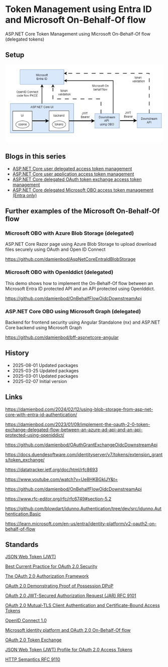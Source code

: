 # Token Management using Entra ID and Microsoft On-Behalf-Of flow

ASP.NET Core Token Management using Microsoft On-Behalf-Of flow (delegated tokens)

## Setup

![ASP.NET Core access token management](https://github.com/damienbod/token-mgmt-ui-delegated-obo-entra/blob/main/images/context.png)

## Blogs in this series

- [ASP.NET Core user delegated access token management](https://damienbod.com/2025/01/15/asp-net-core-user-delegated-access-token-management/)
- [ASP.NET Core user application access token management](https://damienbod.com/2025/01/20/asp-net-core-user-application-access-token-management/)
- [ASP.NET Core delegated OAuth token exchange access token management](https://damienbod.com/2025/02/10/asp-net-core-delegated-oauth-token-exchange-access-token-management/)
- [ASP.NET Core delegated Microsoft OBO access token management (Entra only)](https://damienbod.com/2025/03/25/asp-net-core-delegated-microsoft-obo-access-token-management-entra-only/)

## Further examples of the Microsoft On-Behalf-Of flow

### Microsoft OBO with Azure Blob Storage (delegated)

ASP.NET Core Razor page using Azure Blob Storage to upload download files securely using OAuth and Open ID Connect

https://github.com/damienbod/AspNetCoreEntraIdBlobStorage

### Microsoft OBO with OpenIddict (delegated)

This demo shows how to implement the On-Behalf-Of flow between an Microsoft Entra ID protected API and an API protected using OpenIddict.

https://github.com/damienbod/OnBehalfFlowOidcDownstreamApi

### ASP.NET Core OBO using Microsoft Graph (delegated)

Backend for frontend security using Angular Standalone (nx) and ASP.NET Core backend using Microsoft Graph

https://github.com/damienbod/bff-aspnetcore-angular

## History

- 2025-08-01 Updated packages
- 2025-03-25 Updated packages
- 2025-03-01 Updated packages
- 2025-02-07 Initial version

## Links

https://damienbod.com/2024/02/12/using-blob-storage-from-asp-net-core-with-entra-id-authentication/

https://damienbod.com/2023/01/09/implement-the-oauth-2-0-token-exchange-delegated-flow-between-an-azure-ad-api-and-an-api-protected-using-openiddict/

https://github.com/damienbod/OAuthGrantExchangeOidcDownstreamApi

https://docs.duendesoftware.com/identityserver/v7/tokens/extension_grants/token_exchange/

https://datatracker.ietf.org/doc/html/rfc8693

https://www.youtube.com/watch?v=Ue8HKBGkIJY&t=

https://github.com/damienbod/OnBehalfFlowOidcDownstreamApi

https://www.rfc-editor.org/rfc/rfc6749#section-5.2

https://github.com/blowdart/idunno.Authentication/tree/dev/src/idunno.Authentication.Basic

https://learn.microsoft.com/en-us/entra/identity-platform/v2-oauth2-on-behalf-of-flow

## Standards

[JSON Web Token (JWT)](https://datatracker.ietf.org/doc/html/rfc7519)

[Best Current Practice for OAuth 2.0 Security](https://datatracker.ietf.org/doc/rfc9700/)

[The OAuth 2.0 Authorization Framework](https://datatracker.ietf.org/doc/html/rfc6749)

[OAuth 2.0 Demonstrating Proof of Possession DPoP](https://datatracker.ietf.org/doc/html/rfc9449)

[OAuth 2.0 JWT-Secured Authorization Request (JAR) RFC 9101](https://datatracker.ietf.org/doc/rfc9101/)

[OAuth 2.0 Mutual-TLS Client Authentication and Certificate-Bound Access Tokens](https://datatracker.ietf.org/doc/html/rfc8705)

[OpenID Connect 1.0](https://openid.net/specs/openid-connect-core-1_0-final.html)

[Microsoft identity platform and OAuth 2.0 On-Behalf-Of flow](/azure/active-directory/develop/v2-oauth2-on-behalf-of-flow)

[OAuth 2.0 Token Exchange](https://datatracker.ietf.org/doc/html/rfc8693)

[JSON Web Token (JWT) Profile for OAuth 2.0 Access Tokens](https://datatracker.ietf.org/doc/html/rfc9068)

[HTTP Semantics RFC 9110](https://datatracker.ietf.org/doc/html/rfc9110#section-15.5.2)
